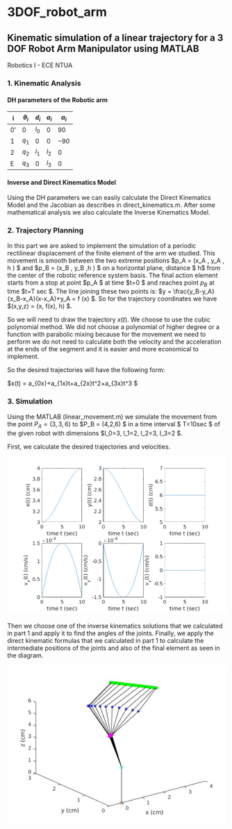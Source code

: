 # 3DOF_robot_arm

## Kinematic simulation of a linear trajectory for a 3 DOF Robot Arm Manipulator using MATLAB

Robotics I - ECE NTUA 

### 1. Kinematic Analysis

#### DH parameters of the Robotic arm
i  | $θ_i$  | $d_i$ 	 | $a_i$	| $α_i$ 
---  | ---  | ---      | ---         | ---  
0' | $0$    | $l_0$   	 | $0$    	| $90$   
1  | $q_1$    | $0$ 		 | $0$  	| $-90$    
2  | $q_2$    | $l_1$ 	| $l_2$   	| $0$     
E  | $q_3$  | $0$   	| $l_3$	| $0$   

#### Inverse and Direct Kinematics Model
Using the DH parameters we can easily calculate the Direct Kinematics Model and the Jacobian as describes in direct_kinematics.m. After some mathematical analysis we also calculate the Inverse Kinematics Model.

### 2. Trajectory Planning

In this part we are asked to implement the simulation of a periodic rectilinear displacement of the finite element of the arm we studied. This movement is smooth between the two extreme positions $p_A = (x_A , y_A , h ) $ and $p_B = (x_B , y_B ,h ) $ on a horizontal plane, distance $ h$ from the center of the robotic reference system basis. The final action element starts from a stop at point $p_A $ at time $t=0 $ and reaches point $p_B$ at time $t=T sec $. The line joining these two points is: $y = \frac{y_B-y_A}{x_B-x_A}(x-x_A)+y_A = f (x) $. So for the trajectory coordinates we have $(x,y,z) = (x, f(x), h) $.

So we will need to draw the trajectory $x(t)$. We choose to use the cubic polynomial method. We did not choose a polynomial of higher degree or a function with parabolic mixing because for the movement we need to perform we do not need to calculate both the velocity and the acceleration at the ends of the segment and it is easier and more economical to implement.


So the desired trajectories will have the following form:

$x(t) = a_{0x}+a_{1x}t+a_{2x}t^2+a_{3x}t^3 $

### 3. Simulation

Using the MATLAB (linear_movement.m) we simulate the movement from the point $P_A = (3,3,6)$ to $P_B = (4,2,6) $ in a time interval $ T=10sec $ of the given robot with dimensions $l_0=3, l_1=2, l_2=3, l_3=2 $. 

First, we calculate the desired trajectories and velocities. 

![alt text](p.png)

Then we choose one of the inverse kinematics solutions that we calculated in part 1 and apply it to find the angles of the joints. Finally, we apply the direct kinematic formulas that we calculated in part 1 to calculate the intermediate positions of the joints and also of the final element as seen in the diagram.

![alt text](traj1.jpg)

